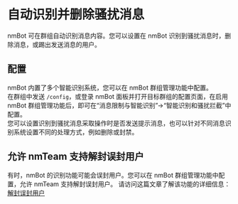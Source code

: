 # 自动识别并删除骚扰消息

nmBot 可在群组自动识别消息内容。您可以设置在 nmBot 识别到骚扰消息时，删除消息，或踢出发送消息的用户。

## 配置
nmBot 内置了多个智能识别系统，您可以在 nmBot 群组管理功能中配置。  
在群组中发送 `/config`，或登录 nmBot 面板并打开目标群组的配置页面，在启用 nmBot 群组管理功能后，即可在“消息限制与智能识别”->“智能识别和骚扰拦截”中配置。  
您可以设置识别到骚扰消息采取操作时是否发送提示消息，也可以针对不同消息识别系统设置不同的处理方式，例如删除或封禁。

## 允许 nmTeam 支持解封误封用户
有时，nmBot 的识别功能可能会误封用户。您可以在 nmBot 群组管理功能中配置，允许 nmTeam 支持解封误封用户。
请访问这篇文章了解该功能的详细信息：[解封误封用户](./unban-users-banned-by-anti-spam.md)
